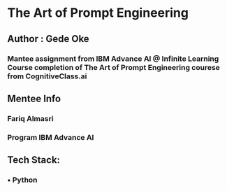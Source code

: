 # The Art of Prompt Engineering

## Author : Gede Oke

### Mantee assignment from IBM Advance AI @ Infinite Learning Course completion of The Art of Prompt Engineering courese from CognitiveClass.ai

## Mentee Info

### Fariq Almasri

### Program IBM Advance AI

## Tech Stack:

### •	Python
